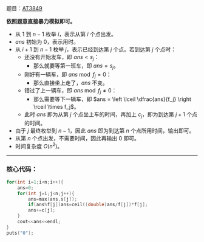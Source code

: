 题目：[AT3849](https://www.luogu.com.cn/problem/AT3849)

**依照题意直接暴力模拟即可。**
- 从 $1$ 到 $n-1$ 枚举 $i$，表示从第 $i$ 个点出发。
- $ans$ 初始为 $0$，表示用时。
- 从 $i+1$ 到 $n-1$ 枚举 $j$，表示已经到达第 $j$ 个点。若到达第 $j$ 个点时：
	- 还没有开始发车，即 $ans < s_j$：
		- 那么就要等第一班车，即 $ans = s_j$。
	- 刚好有一辆车，即 $ans \bmod f_j = 0$：
		- 那么直接坐上走了，$ans$ 不变。
	- 错过了上一辆车，即 $ans \bmod f_j \not = 0$：
		- 那么需要等下一辆车，即 $ans = \left \lceil \dfrac{ans}{f_j} \right \rceil \times f_j$。
	- 此时 $ans$ 即为从第 $j$ 个点坐上车的时间，再加上 $c_j$，即为到达第 $j + 1$ 个点的时间。
- 由于 $j$ 最终枚举到 $n-1$，因此 $ans$ 即为到达第 $n$ 个点所用时间，输出即可。
- 从第 $n$ 个点出发，不需要时间，因此再输出 $0$ 即可。
- 时间复杂度 $O(n^2)$。

------------

### 核心代码：
```cpp
for(int i=1;i<n;i++){
	ans=0;
	for(int j=i;j<n;j++){
		ans=max(ans,s[j]);
		if(ans%f[j])ans=ceil((double)ans/f[j])*f[j];
		ans+=c[j];
	}
	cout<<ans<<endl;
}
puts("0");
```